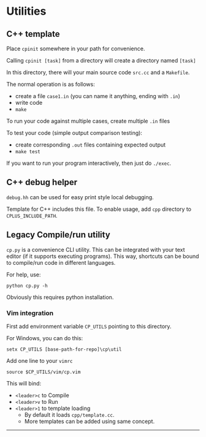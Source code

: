 # Utilities

## C++ template

Place `cpinit` somewhere in your path for convenience.

Calling `cpinit [task]` from a directory will create a directory named `[task]`

In this directory, there will your main source code `src.cc` and a `Makefile`.

The normal operation is as follows:
- create a file `case1.in` (you can name it anything, ending with `.in`)
- write code
- `make`

To run your code against multiple cases, create multiple `.in` files

To test your code (simple output comparison testing):
- create corresponding `.out` files containing expected output
- `make test`

If you want to run your program interactively, then just do `./exec`.

## C++ debug helper

`debug.hh` can be used for easy print style local debugging.

Template for C++ includes this file.
To enable usage, add `cpp` directory to `CPLUS_INCLUDE_PATH`.

## Legacy Compile/run utility

`cp.py` is a convenience CLI utility.
This can be integrated with your text editor
(if it supports executing programs). This way,
shortcuts can be bound to compile/run code
in different languages.

For help, use:
```
python cp.py -h
```

Obviously this requires python installation.

### Vim integration

First add environment variable `CP_UTILS` pointing
to this directory.

For Windows, you can do this:
```
setx CP_UTILS [base-path-for-repo]\cp\util
```

Add one line to your `vimrc`
```
source $CP_UTILS/vim/cp.vim
```

This will bind:
- `<leader>c` to Compile
- `<leader>v` to Run
- `<leader>1` to template loading
  - By default it loads `cpp/template.cc`.
  - More templates can be added using same concept.


***
